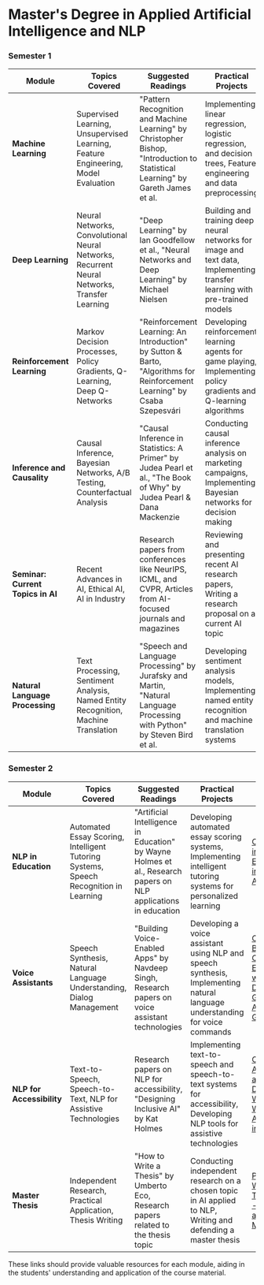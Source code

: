 # Master's Degree in Applied Artificial Intelligence and NLP

### Semester 1

| **Module**                                 | **Topics Covered**                                                                         | **Suggested Readings**                                                                                                                    | **Practical Projects**                                                                                                 | **Additional Resources**                                                                                                 |
|--------------------------------------------|--------------------------------------------------------------------------------------------|------------------------------------------------------------------------------------------------------------------------------------------|------------------------------------------------------------------------------------------------------------------------|--------------------------------------------------------------------------------------------------------------------------|
| **Machine Learning**                       | Supervised Learning, Unsupervised Learning, Feature Engineering, Model Evaluation          | "Pattern Recognition and Machine Learning" by Christopher Bishop, "Introduction to Statistical Learning" by Gareth James et al.          | Implementing linear regression, logistic regression, and decision trees, Feature engineering and data preprocessing   | [Coursera - Machine Learning by Andrew Ng](https://www.coursera.org/learn/machine-learning), [Kaggle - Machine Learning Competitions](https://www.kaggle.com/competitions)                       |
| **Deep Learning**                          | Neural Networks, Convolutional Neural Networks, Recurrent Neural Networks, Transfer Learning | "Deep Learning" by Ian Goodfellow et al., "Neural Networks and Deep Learning" by Michael Nielsen                                        | Building and training deep neural networks for image and text data, Implementing transfer learning with pre-trained models | [Coursera - Deep Learning Specialization](https://www.coursera.org/specializations/deep-learning), [TensorFlow Tutorials](https://www.tensorflow.org/tutorials)                                     |
| **Reinforcement Learning**                 | Markov Decision Processes, Policy Gradients, Q-Learning, Deep Q-Networks                    | "Reinforcement Learning: An Introduction" by Sutton & Barto, "Algorithms for Reinforcement Learning" by Csaba Szepesvári                | Developing reinforcement learning agents for game playing, Implementing policy gradients and Q-learning algorithms      | [OpenAI Gym](https://gym.openai.com/), [Coursera - Reinforcement Learning Specialization](https://www.coursera.org/specializations/reinforcement-learning)                                       |
| **Inference and Causality**                | Causal Inference, Bayesian Networks, A/B Testing, Counterfactual Analysis                   | "Causal Inference in Statistics: A Primer" by Judea Pearl et al., "The Book of Why" by Judea Pearl & Dana Mackenzie                     | Conducting causal inference analysis on marketing campaigns, Implementing Bayesian networks for decision making         | [Coursera - Causal Inference](https://www.coursera.org/learn/causal-inference), [DataCamp - Introduction to A/B Testing](https://www.datacamp.com/courses/ab-testing)                             |
| **Seminar: Current Topics in AI**          | Recent Advances in AI, Ethical AI, AI in Industry                                           | Research papers from conferences like NeurIPS, ICML, and CVPR, Articles from AI-focused journals and magazines                          | Reviewing and presenting recent AI research papers, Writing a research proposal on a current AI topic                   | [ArXiv.org - Artificial Intelligence](https://arxiv.org/list/cs.AI/recent), [Google Scholar](https://scholar.google.com/)                                           |
| **Natural Language Processing**            | Text Processing, Sentiment Analysis, Named Entity Recognition, Machine Translation          | "Speech and Language Processing" by Jurafsky and Martin, "Natural Language Processing with Python" by Steven Bird et al.                | Developing sentiment analysis models, Implementing named entity recognition and machine translation systems             | [Coursera - Natural Language Processing](https://www.coursera.org/specializations/natural-language-processing), [Stanford NLP Course](https://web.stanford.edu/class/cs224n/)                         |

### Semester 2

| **Module**                                 | **Topics Covered**                                                                         | **Suggested Readings**                                                                                                                    | **Practical Projects**                                                                                                 | **Additional Resources**                                                                                                 |
|--------------------------------------------|--------------------------------------------------------------------------------------------|------------------------------------------------------------------------------------------------------------------------------------------|------------------------------------------------------------------------------------------------------------------------|--------------------------------------------------------------------------------------------------------------------------|
| **NLP in Education**                       | Automated Essay Scoring, Intelligent Tutoring Systems, Speech Recognition in Learning       | "Artificial Intelligence in Education" by Wayne Holmes et al., Research papers on NLP applications in education                          | Developing automated essay scoring systems, Implementing intelligent tutoring systems for personalized learning        | [Coursera - AI in Education](https://www.coursera.org/learn/ai-in-education), [EdSurge - AI in Education Articles](https://www.edsurge.com/)                                                           |
| **Voice Assistants**                       | Speech Synthesis, Natural Language Understanding, Dialog Management                         | "Building Voice-Enabled Apps" by Navdeep Singh, Research papers on voice assistant technologies                                          | Developing a voice assistant using NLP and speech synthesis, Implementing natural language understanding for voice commands | [Coursera - Building Conversational Experiences with Dialogflow](https://www.coursera.org/learn/conversational-experiences-dialogflow), [Google - Actions on Google](https://developers.google.com/assistant)            |
| **NLP for Accessibility**                  | Text-to-Speech, Speech-to-Text, NLP for Assistive Technologies                              | Research papers on NLP for accessibility, "Designing Inclusive AI" by Kat Holmes                                                       | Implementing text-to-speech and speech-to-text systems for accessibility, Developing NLP tools for assistive technologies | [Coursera - Accessibility and Inclusive Design](https://www.coursera.org/learn/accessibility), [WebAIM - Web Accessibility in Mind](https://webaim.org/)                                               |
| **Master Thesis**                          | Independent Research, Practical Application, Thesis Writing                                 | "How to Write a Thesis" by Umberto Eco, Research papers related to the thesis topic                                                      | Conducting independent research on a chosen topic in AI applied to NLP, Writing and defending a master thesis           | [Purdue OWL - Writing a Thesis](https://owl.purdue.edu/owl/purdue_owl.html), [Zotero - Research and Citation Management](https://www.zotero.org/)                                                     |

These links should provide valuable resources for each module, aiding in the students' understanding and application of the course material.
